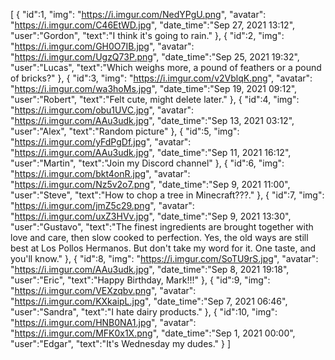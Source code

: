 [
    {
       "id":1,
       "img": "https://i.imgur.com/NedYPgU.png",
       "avatar": "https://i.imgur.com/C46EtWD.jpg",
       "date_time":"Sep 27, 2021 13:12",
       "user":"Gordon",
       "text":"I think it's going to rain."
    },
    {
       "id":2,
       "img": "https://i.imgur.com/GH0O7IB.jpg",
       "avatar": "https://i.imgur.com/UgzQ73P.png",
       "date_time":"Sep 25, 2021 19:32",
       "user":"Lucas",
       "text":"Which weighs more, a pound of feathers or a pound of bricks?"
    },
    {
       "id":3,
       "img": "https://i.imgur.com/v2VblqK.png",
       "avatar": "https://i.imgur.com/wa3hoMs.jpg",
       "date_time":"Sep 19, 2021 09:12",
       "user":"Robert",
       "text":"Felt cute, might delete later."
    },
        {
       "id":4,
       "img": "https://i.imgur.com/obu1UVC.jpg",
       "avatar": "https://i.imgur.com/AAu3udk.jpg",
       "date_time":"Sep 13, 2021 03:12",
       "user":"Alex",
       "text":"Random picture"
    },
    {
       "id":5,
       "img": "https://i.imgur.com/yFdPgDf.jpg",
       "avatar": "https://i.imgur.com/AAu3udk.jpg",
       "date_time":"Sep 11, 2021 16:12",
       "user":"Martin",
       "text":"Join my Discord channel"
    },
    {
       "id":6,
       "img": "https://i.imgur.com/bkt4onR.jpg",
       "avatar": "https://i.imgur.com/Nz5v2o7.png",
       "date_time":"Sep 9, 2021 11:00",
       "user":"Steve",
       "text":"How to chop a tree in Minecraft???."
    },
        {
       "id":7,
       "img": "https://i.imgur.com/jmZ5c29.png",
       "avatar": "https://i.imgur.com/uxZ3HVv.jpg",
       "date_time":"Sep 9, 2021 13:30",
       "user":"Gustavo",
       "text":"The finest ingredients are brought together with love and care, then slow cooked to perfection. Yes, the old ways are still best at Los Pollos Hermanos. But don't take my word for it. One taste, and you'll know."
    },
    {
       "id":8,
       "img": "https://i.imgur.com/SoTU9rS.jpg",
       "avatar": "https://i.imgur.com/AAu3udk.jpg",
       "date_time":"Sep 8, 2021 19:18",
       "user":"Eric",
       "text":"Happy Birthday, Mark!!!"
    },
    {
       "id":9,
       "img": "https://i.imgur.com/VEXzqbv.png",
       "avatar": "https://i.imgur.com/KXkaipL.jpg",
       "date_time":"Sep 7, 2021 06:46",
       "user":"Sandra",
       "text":"I hate dairy products."
    },
    {
       "id":10,
       "img": "https://i.imgur.com/HNB0NA1.jpg",
       "avatar": "https://i.imgur.com/MFK0x1X.png",
       "date_time":"Sep 1, 2021 00:00",
       "user":"Edgar",
       "text":"It's Wednesday my dudes."
    }
 ]
